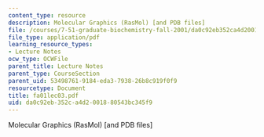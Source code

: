 ```yaml
---
content_type: resource
description: Molecular Graphics (RasMol) [and PDB files]
file: /courses/7-51-graduate-biochemistry-fall-2001/da0c92eb352ca4d2001880543bc345f9_fa01lec03.pdf
file_type: application/pdf
learning_resource_types:
- Lecture Notes
ocw_type: OCWFile
parent_title: Lecture Notes
parent_type: CourseSection
parent_uid: 53498761-9184-eda3-7938-26b8c919f0f9
resourcetype: Document
title: fa01lec03.pdf
uid: da0c92eb-352c-a4d2-0018-80543bc345f9
---
```

Molecular Graphics (RasMol) [and PDB files]

